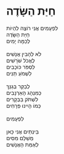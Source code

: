 # חַיַּת הַשָּׂדֶה

לִפְעָמִים אֲנִי רוֹצֶה לִהְיוֹת \
חַיַּת הַשָּׂדֶה\
לְכַמָּה יָמִים\
\
לֹא לְהָבִין אֲנָשִׁים\
לֶאֱכֹל שֹׁרָשִׁים\
לִסְפֹּר כּוֹכָבִים\
לִשְׁמֹעַ תַּנִּים\
\
לְבַקֵּר בְּגַנֵּךְ\
כְּמִנְהָג הָאַרְנָבִים\
לִשְׁתֹּק בַּבְּקָרִים\
כְּמוֹ הָיִינוּ פְּרָחִים\
\
לִפְעָמִים\
\
בֵּינְתַיִם אֲנִי כָּאן\
מְשַׁלֵּם מִסִּים\
לְאֻמַּת הָאֲנָשִׁים